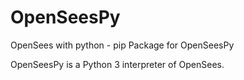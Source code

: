 # OpenSeesPy

OpenSees with python - pip Package for OpenSeesPy

OpenSeesPy is a Python 3 interpreter of OpenSees.
